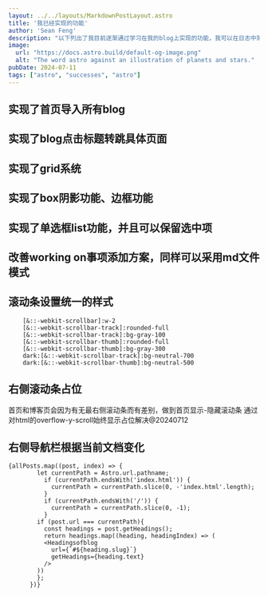 ```yaml
---
layout: ../../layouts/MarkdownPostLayout.astro
title: '我已经实现的功能'
author: 'Sean Feng'
description: "以下列出了我目前逐渐通过学习在我的blog上实现的功能，我可以在日志中简化记录过程，对于专项实现的功能可以在这篇日志中记载，这样就不会出现两边都有记录的情况"
image:
  url: "https://docs.astro.build/default-og-image.png"
  alt: "The word astro against an illustration of planets and stars."
pubDate: 2024-07-11
tags: ["astro", "successes", "astro"]
---
```

## 实现了首页导入所有blog
## 实现了blog点击标题转跳具体页面
## 实现了grid系统
## 实现了box阴影功能、边框功能
## 实现了单选框list功能，并且可以保留选中项
## 改善working on事项添加方案，同样可以采用md文件模式 
## 滚动条设置统一的样式

        [&::-webkit-scrollbar]:w-2
		[&::-webkit-scrollbar-track]:rounded-full
		[&::-webkit-scrollbar-track]:bg-gray-100
		[&::-webkit-scrollbar-thumb]:rounded-full
		[&::-webkit-scrollbar-thumb]:bg-gray-300
		dark:[&::-webkit-scrollbar-track]:bg-neutral-700
		dark:[&::-webkit-scrollbar-thumb]:bg-neutral-500

## 右侧滚动条占位
首页和博客页会因为有无最右侧滚动条而有差别，做到首页显示-隐藏滚动条
通过对html的overflow-y-scroll始终显示占位解决@20240712

## 右侧导航栏根据当前文档变化

    {allPosts.map((post, index) => {
            let currentPath = Astro.url.pathname;
              if (currentPath.endsWith('index.html')) {
                currentPath = currentPath.slice(0, -'index.html'.length);
              }
              if (currentPath.endsWith('/')) {
                currentPath = currentPath.slice(0, -1);
              }
            if (post.url === currentPath){
              const headings = post.getHeadings();
              return headings.map((heading, headingIndex) => (
              <Headingsofblog 
                url={`#${heading.slug}`} 
                getHeadings={heading.text} 
              />
            ))
            };         
          })} 



